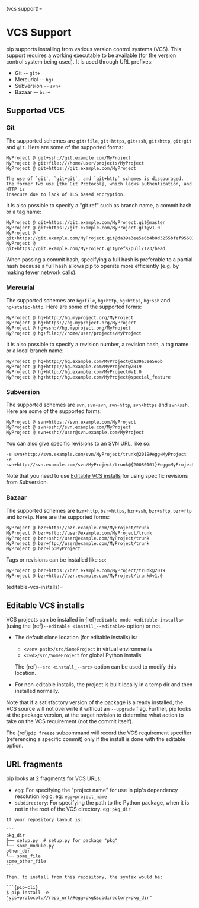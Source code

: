 (vcs support)=

# VCS Support

pip supports installing from various version control systems (VCS). This support
requires a working executable to be available (for the version control system
being used). It is used through URL prefixes:

- Git -- `git+`
- Mercurial -- `hg+`
- Subversion -- `svn+`
- Bazaar -- `bzr+`

## Supported VCS

### Git

The supported schemes are `git+file`, `git+https`, `git+ssh`, `git+http`,
`git+git` and `git`. Here are some of the supported forms:

```none
MyProject @ git+ssh://git.example.com/MyProject
MyProject @ git+file:///home/user/projects/MyProject
MyProject @ git+https://git.example.com/MyProject
```

```{warning}
The use of `git`, `git+git`, and `git+http` schemes is discouraged.
The former two use [the Git Protocol], which lacks authentication, and HTTP is
insecure due to lack of TLS based encryption.
```

[the git protocol]:
  https://git-scm.com/book/en/v2/Git-on-the-Server-The-Protocols

It is also possible to specify a "git ref" such as branch name, a commit hash or
a tag name:

```none
MyProject @ git+https://git.example.com/MyProject.git@master
MyProject @ git+https://git.example.com/MyProject.git@v1.0
MyProject @ git+https://git.example.com/MyProject.git@da39a3ee5e6b4b0d3255bfef95601890afd80709
MyProject @ git+https://git.example.com/MyProject.git@refs/pull/123/head
```

When passing a commit hash, specifying a full hash is preferable to a partial
hash because a full hash allows pip to operate more efficiently (e.g. by making
fewer network calls).

### Mercurial

The supported schemes are `hg+file`, `hg+http`, `hg+https`, `hg+ssh` and
`hg+static-http`. Here are some of the supported forms:

```
MyProject @ hg+http://hg.myproject.org/MyProject
MyProject @ hg+https://hg.myproject.org/MyProject
MyProject @ hg+ssh://hg.myproject.org/MyProject
MyProject @ hg+file:///home/user/projects/MyProject
```

It is also possible to specify a revision number, a revision hash, a tag name or
a local branch name:

```none
MyProject @ hg+http://hg.example.com/MyProject@da39a3ee5e6b
MyProject @ hg+http://hg.example.com/MyProject@2019
MyProject @ hg+http://hg.example.com/MyProject@v1.0
MyProject @ hg+http://hg.example.com/MyProject@special_feature
```

### Subversion

The supported schemes are `svn`, `svn+svn`, `svn+http`, `svn+https` and
`svn+ssh`. Here are some of the supported forms:

```none
MyProject @ svn+https://svn.example.com/MyProject
MyProject @ svn+ssh://svn.example.com/MyProject
MyProject @ svn+ssh://user@svn.example.com/MyProject
```

You can also give specific revisions to an SVN URL, like so:

```none
-e svn+http://svn.example.com/svn/MyProject/trunk@2019#egg=MyProject
-e svn+http://svn.example.com/svn/MyProject/trunk@{20080101}#egg=MyProject
```

Note that you need to use [Editable VCS installs](#editable-vcs-installs) for
using specific revisions from Subversion.

### Bazaar

The supported schemes are `bzr+http`, `bzr+https`, `bzr+ssh`, `bzr+sftp`,
`bzr+ftp` and `bzr+lp`. Here are the supported forms:

```none
MyProject @ bzr+http://bzr.example.com/MyProject/trunk
MyProject @ bzr+sftp://user@example.com/MyProject/trunk
MyProject @ bzr+ssh://user@example.com/MyProject/trunk
MyProject @ bzr+ftp://user@example.com/MyProject/trunk
MyProject @ bzr+lp:MyProject
```

Tags or revisions can be installed like so:

```none
MyProject @ bzr+https://bzr.example.com/MyProject/trunk@2019
MyProject @ bzr+http://bzr.example.com/MyProject/trunk@v1.0
```

(editable-vcs-installs)=

## Editable VCS installs

VCS projects can be installed in {ref}`editable mode <editable-installs>` (using
the {ref}`--editable <install_--editable>` option) or not.

- The default clone location (for editable installs) is:

  - `<venv path>/src/SomeProject` in virtual environments
  - `<cwd>/src/SomeProject` for global Python installs

  The {ref}`--src <install_--src>` option can be used to modify this location.

- For non-editable installs, the project is built locally in a temp dir and then
  installed normally.

Note that if a satisfactory version of the package is already installed, the VCS
source will not overwrite it without an `--upgrade` flag. Further, pip looks at
the package version, at the target revision to determine what action to take on
the VCS requirement (not the commit itself).

The {ref}`pip freeze` subcommand will record the VCS requirement specifier
(referencing a specific commit) only if the install is done with the editable
option.

## URL fragments

pip looks at 2 fragments for VCS URLs:

- `egg`: For specifying the "project name" for use in pip's dependency
  resolution logic. eg: `egg=project_name`
- `subdirectory`: For specifying the path to the Python package, when it is not
  in the root of the VCS directory. eg: `pkg_dir`

````{admonition} Example
If your repository layout is:

```
pkg_dir
├── setup.py  # setup.py for package "pkg"
└── some_module.py
other_dir
└── some_file
some_other_file
```

Then, to install from this repository, the syntax would be:

```{pip-cli}
$ pip install -e "vcs+protocol://repo_url/#egg=pkg&subdirectory=pkg_dir"
```
````
